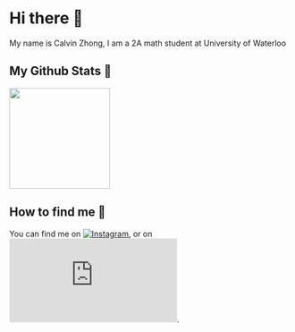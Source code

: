 # Hi there 👋

My name is Calvin Zhong, I am a 2A math student at University of Waterloo


## My Github Stats 🤩
<p align="left">
<a href="https://github.com/jiaweizhong66">
  <img height="180em" src="https://github-readme-stats-eight-theta.vercel.app/api?username=jiaweizhong66&show_icons=true&theme=gruvbox&include_all_commits=true&count_private=true"/>
</a>
</p>


## How to find me 👀
<!-- Actual text -->

You can find me on [![Instagram][1.2]][1], or on [![LinkedIn][2.2]][2].

<!-- Icons -->

[1.2]: http://i.imgur.com/wWzX9uB.png (twitter icon without padding)
[2.2]: http://clipart-library.com/clipart/Linkedin-Free-Download-PNG.htm
<!-- Links to your social media accounts -->

[1]: https://www.instagram.com/jiaweicalvinzhong/?hl=en
[2]: https://www.linkedin.com/in/jiawei-zhong/
